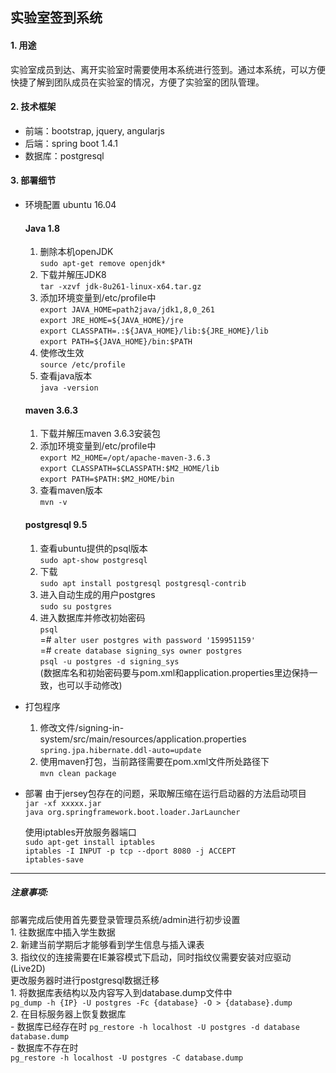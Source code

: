 ## 实验室签到系统

#### 1. 用途
实验室成员到达、离开实验室时需要使用本系统进行签到。通过本系统，可以方便快捷了解到团队成员在实验室的情况，方便了实验室的团队管理。

#### 2. 技术框架
* 前端：bootstrap, jquery, angularjs
* 后端：spring boot 1.4.1
* 数据库：postgresql

#### 3. 部署细节
* 环境配置 ubuntu 16.04
    #### Java 1.8
    1. 删除本机openJDK  
    `sudo apt-get remove openjdk*`
    2. 下载并解压JDK8  
    `tar -xzvf jdk-8u261-linux-x64.tar.gz`
    3. 添加环境变量到/etc/profile中  
    `export JAVA_HOME=path2java/jdk1,8,0_261`  
    `export JRE_HOME=${JAVA_HOME}/jre`  
    `export CLASSPATH=.:${JAVA_HOME}/lib:${JRE_HOME}/lib`  
    `export PATH=${JAVA_HOME}/bin:$PATH`  
    4. 使修改生效  
    `source /etc/profile`
    5. 查看java版本  
    `java -version`
    #### maven 3.6.3
    1. 下载并解压maven 3.6.3安装包
    2. 添加环境变量到/etc/profile中  
    `export M2_HOME=/opt/apache-maven-3.6.3`  
    `export CLASSPATH=$CLASSPATH:$M2_HOME/lib`  
    `export PATH=$PATH:$M2_HOME/bin`
    3. 查看maven版本  
    `mvn -v`
    #### postgresql 9.5
    1. 查看ubuntu提供的psql版本  
    `sudo apt-show postgresql`
    2. 下载  
    `sudo apt install postgresql postgresql-contrib`
    3. 进入自动生成的用户postgres  
    `sudo su postgres`
    4. 进入数据库并修改初始密码  
    `psql`  
    =# `alter user postgres with password '159951159'`   
    =# `create database signing_sys owner postgres`  
    `psql -u postgres -d signing_sys`  
    (数据库名和初始密码要与pom.xml和application.properties里边保持一致，也可以手动修改)  
    
* 打包程序
    1. 修改文件/signing-in-system/src/main/resources/application.properties  
    `spring.jpa.hibernate.ddl-auto=update`
    2. 使用maven打包，当前路径需要在pom.xml文件所处路径下  
    `mvn clean package`
    
* 部署
    由于jersey包存在的问题，采取解压缩在运行启动器的方法启动项目  
    `jar -xf xxxxx.jar`  
    `java org.springframework.boot.loader.JarLauncher`
    
    使用iptables开放服务器端口  
    `sudo apt-get install iptables`  
    `iptables -I INPUT -p tcp --dport 8080 -j ACCEPT`  
    `iptables-save`  

***
##### 注意事项:
部署完成后使用首先要登录管理员系统/admin进行初步设置  
    1. 往数据库中插入学生数据  
    2. 新建当前学期后才能够看到学生信息与插入课表  
    3. 指纹仪的连接需要在IE兼容模式下启动，同时指纹仪需要安装对应驱动(Live2D)  
更改服务器时进行postgresql数据迁移  
    1. 将数据库表结构以及内容写入到database.dump文件中  
        `pg_dump -h {IP} -U postgres -Fc {database} -O > {database}.dump`  
    2. 在目标服务器上恢复数据库  
        - 数据库已经存在时
        `pg_restore -h localhost -U postgres -d database database.dump`  
        - 数据库不存在时  
        `pg_restore -h localhost -U postgres -C database.dump`  
